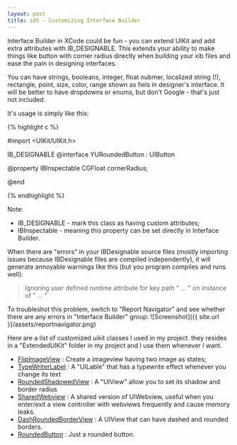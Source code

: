 ```yaml
---
layout: post
title: iOS - Customizing Interface Builder
---
```


Interface Builder in XCode could be fun - you can extend UIKit and add extra attributes with IB_DESIGNABLE. This extends your ability to make things like button with corner radius directly when building your xib files and ease the pain in designing interfaces.

You can have strings, booleans, integer, float nubmer, localized string (!), rectangle, point, size, color, range shown as fiels in designer's interface. It will be better to have dropdowns or enums, but don't Google - that's just not included.

It's usage is simply like this:

{% highlight c %}

#import <UIKit/UIKit.h>

IB_DESIGNABLE
@interface YURoundedButton : UIButton

@property IBInspectable CGFloat cornerRadius;

@end

{% endhighlight %}

Note:

* IB_DESIGNABLE - mark this class as having custom attributes; 
* IBInspectable - meaning this property can be set directly in Interface Builder.

When there are "errors" in your IBDesignable source files (mostly importing issues because IBDesignable files are compiled independently), it will generate annoyable warnings like this (but you program compiles and runs well):

> Ignoring user defined runtime attribute for key path " ... " on instance of " ... "

To troubleshot this problem, switch to "Report Navigator" and see whether there are any errors in "Interface Builder" group:
![Screenshot]({{ site.url }}/assets/reportnavigator.png)

Here are a list of customized uikit classes I used in my project. they resides in a "ExtendedUIKit" folder in my project and I use them whenever I want.

- [FlipImageView](https://gist.github.com/bigeyex/a7e86ab88236b7b5a830#file-mbflipimageview-h) : Create a imageview having two image as states;
- [TypeWriterLabel](https://gist.github.com/bigeyex/a7e86ab88236b7b5a830#file-mbtypewriterlabel-m) : A "UILable" that has a typewrite effect whenever you change its text
- [RoundedShadowedView](https://gist.github.com/bigeyex/a7e86ab88236b7b5a830#file-mbroundedshadowedview-h) : A "UIView" allow you to set its shadow and border radius
- [SharedWebview](https://gist.github.com/bigeyex/a7e86ab88236b7b5a830#file-mbsharedwebview-h) : A shared version of UIWebview, useful when you enter/exit a view controller with webviews frequently and cause memory leaks.
- [DashRoundedBorderView](https://gist.github.com/bigeyex/a7e86ab88236b7b5a830#file-yudashedroundedborderview-h) : A UIView that can have dashed and rounded borders.
- [RoundedButton](https://gist.github.com/bigeyex/a7e86ab88236b7b5a830#file-yuroundedbutton-h) : Just a rounded button.